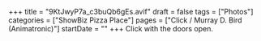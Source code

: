 +++
title = "9KtJwyP7a_c3buQb6gEs.avif"
draft = false
tags = ["Photos"]
categories = ["ShowBiz Pizza Place"]
pages = ["Click / Murray D. Bird (Animatronic)"]
startDate = ""
+++
Click with the doors open.
